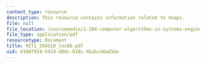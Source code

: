 ```yaml
---
content_type: resource
description: This resource contains information related to heaps.
file: null
file_location: /coursemedia/1-204-computer-algorithms-in-systems-engineering-spring-2010/6160f9195418d8dc018c4babce8ad16e_MIT1_204S10_lec08.pdf
file_type: application/pdf
resourcetype: Document
title: MIT1_204S10_lec08.pdf
uid: 6160f919-5418-d8dc-018c-4babce8ad16e
---
```

